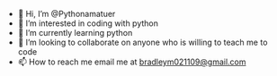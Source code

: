 - 👋 Hi, I’m @Pythonamatuer
- 👀 I’m interested in coding with python
- 🌱 I’m currently learning python
- 💞️ I’m looking to collaborate on anyone who is willing to teach me to code
- 📫 How to reach me email me at bradleym021109@gmail.com

<!---
Pythonamatuer/Pythonamatuer is a ✨ special ✨ repository because its `README.md` (this file) appears on your GitHub profile.
You can click the Preview link to take a look at your changes.
--->
